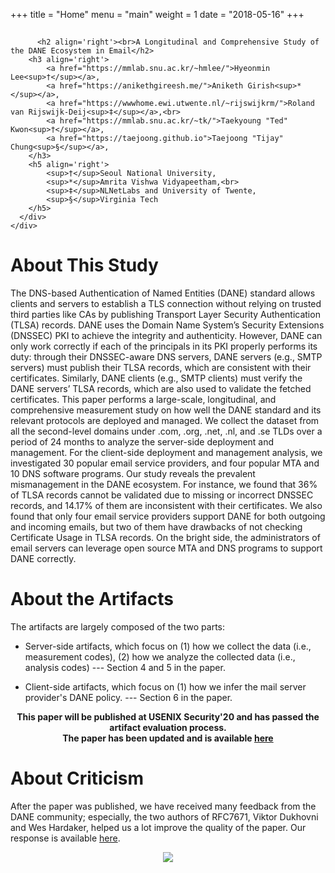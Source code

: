 +++
title = "Home"
menu = "main"
weight = 1
date = "2018-05-16"
+++

<script>var clicky_site_ids = clicky_site_ids || []; clicky_site_ids.push(101238267);</script>
<script async src="//static.getclicky.com/js"></script>
<noscript><p><img alt="Clicky" width="1" height="1" src="//in.getclicky.com/101238267ns.gif" /></p></noscript>

<div class="jumbotron">
      <div class="container">
        
          <h2 align='right'><br>A Longitudinal and Comprehensive Study of the DANE Ecosystem in Email</h2>
        <h3 align='right'>
            <a href="https://mmlab.snu.ac.kr/~hmlee/">Hyeonmin Lee<sup>†</sup></a>,
            <a href="https://anikethgireesh.me/">Aniketh Girish<sup>*</sup></a>,
            <a href="https://wwwhome.ewi.utwente.nl/~rijswijkrm/">Roland van Rijswijk-Deij<sup>‡</sup></a>,<br>
            <a href="https://mmlab.snu.ac.kr/~tk/">Taekyoung "Ted" Kwon<sup>†</sup></a>,
            <a href="https://taejoong.github.io">Taejoong "Tijay" Chung<sup>§</sup></a>,
        </h3>
        <h5 align='right'>
            <sup>†</sup>Seoul National University,
            <sup>*</sup>Amrita Vishwa Vidyapeetham,<br>
            <sup>‡</sup>NLNetLabs and University of Twente,
            <sup>§</sup>Virginia Tech 
        </h5>
      </div>
    </div>

# About This Study

The DNS-based Authentication of Named Entities (DANE) standard allows clients and servers to establish a TLS connection without relying on trusted third parties like CAs by publishing Transport Layer Security Authentication (TLSA) records. DANE uses the Domain Name System’s Security Extensions (DNSSEC) PKI to achieve the integrity and authenticity. However, DANE can only work correctly if each of the principals in its PKI properly performs its duty: through their DNSSEC-aware DNS servers, DANE servers (e.g., SMTP servers) must publish their TLSA records, which are consistent with their certificates. Similarly, DANE clients (e.g., SMTP clients) must verify the DANE servers’ TLSA records, which are also used to validate the fetched certificates.
This paper performs a large-scale, longitudinal, and comprehensive measurement study on how well the DANE standard and its relevant protocols are deployed and managed. We collect the dataset from all the second-level domains under .com, .org, .net, .nl, and .se TLDs over a period of 24 months to analyze the server-side deployment and management. For the client-side deployment and management analysis, we investigated 30 popular email service providers, and four popular MTA and 10 DNS software programs.
Our study reveals the prevalent mismanagement in the DANE ecosystem. For instance, we found that 36% of TLSA records cannot be validated due to missing or incorrect DNSSEC records, and 14.17% of them are inconsistent with their certificates. We also found that only four email service providers support DANE for both outgoing and incoming emails, but two of them have drawbacks of not checking Certificate Usage in TLSA records. On the bright side, the administrators of email servers can leverage open source MTA and DNS programs to support DANE correctly.

# About the Artifacts
The artifacts are largely composed of the two parts: 

* Server-side artifacts, which focus on (1) how we collect the data (i.e., measurement codes), (2) how we analyze the collected data (i.e., analysis codes) --- Section 4 and 5 in the paper.

* Client-side artifacts, which focus on (1) how we infer the mail server provider's DANE policy. --- Section 6 in the paper.

<b><center> This paper will be published at USENIX Security'20 and has passed the artifact evaluation process.</b></center>
<b><center> The paper has been updated and is available <a href="https://taejoong.github.io/pubs/publications/lee-2020-dane.pdf">here</a></b></center>
 
# About Criticism
After the paper was published, we have received many feedback from the DANE community; especially, the two authors of RFC7671, Viktor Dukhovni and Wes Hardaker, helped us a lot improve the quality of the paper. Our response is available <a href="https://dane-study.github.io/criticism/">here</a>.

<div><center><img src="figure/usenix_artifact_evaluation_passed_new.png"></div></center>
